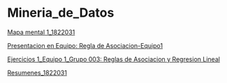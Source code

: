 # Mineria_de_Datos
[Mapa mental 1_1822031](https://github.com/Andrea-Lopez/Mineria_de_Datos/blob/master/1822031_MapaMental1.pdf)

[Presentacion en Equipo: Regla de Asociacion-Equipo1](https://github.com/FranciscoGSA1816358/Mineria_de_datos/blob/master/Presentaci%C3%B3n_Reglas%20de%20Asociaci%C3%B3n_2.pdf)

[Ejercicios 1_Equipo 1_Grupo 003: Reglas de Asociacion y Regresion Lineal](https://github.com/Andrea-Lopez/Mineria_de_Datos/blob/master/Ejercicios1_1_003.pdf.pdf)

[Resumenes_1822031](https://github.com/Andrea-Lopez/Mineria_de_Datos/blob/master/Resumenes_1822031.pdf)
